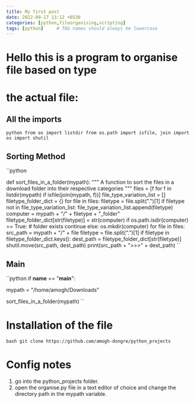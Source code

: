 ```yaml
---
title: My first post
date: 2022-09-17 13:12 +0530
categories: [python,fileorganising,scripting]
tags: [python]     # TAG names should always be lowercase
---
```

# Hello this is a program to organise file based on type
#               the actual file: 
## All the imports
  ``python
from os import listdir
from os.path import isfile, join
import os
import shutil
  ``
##  Sorting Method
``python
  
def sort_files_in_a_folder(mypath):
    """
    A function to sort the files in a download folder
    into their respective categories
    """
    files = [f for f in listdir(mypath) if isfile(join(mypath, f))]
    file_type_variation_list = []
    filetype_folder_dict = {}
    for file in files:
        filetype = file.split(".")[1]
        if filetype not in file_type_variation_list:
            file_type_variation_list.append(filetype)
            computer = mypath + "/" + filetype + "_folder"
            filetype_folder_dict[str(filetype)] = str(computer)
            if os.path.isdir(computer) == True:  # folder exists
                continue
            else:
                os.mkdir(computer)
    for file in files:
        src_path = mypath + "/" + file
        filetype = file.split(".")[1]
        if filetype in filetype_folder_dict.keys():
            dest_path = filetype_folder_dict[str(filetype)]
            shutil.move(src_path, dest_path)
    print(src_path + ">>>" + dest_path)
``
## Main
``python
if __name__ == "__main__":
 
 mypath = "/home/amogh/Downloads" 
  
  sort_files_in_a_folder(mypath)
``
# Installation of the file 
``bash
 git clone https://github.com/amogh-dongre/python_projects 
``
# Config notes
 1. go into the python_projects folder. 
 2. open the organise.py file in a text editor of choice and change the directory path in the mypath variable.
 
